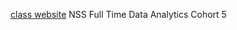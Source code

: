 [class website](https://NSS-Full-Time-Data-Analytics-5.github.io)
NSS Full Time Data Analytics Cohort 5
